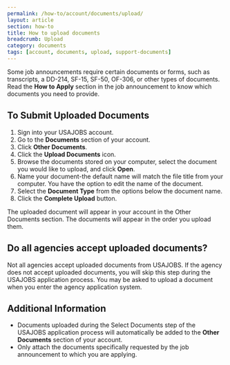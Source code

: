 ```yaml
---
permalink: /how-to/account/documents/upload/
layout: article
section: how-to
title: How to upload documents
breadcrumb: Upload
category: documents
tags: [account, documents, upload, support-documents]
---
```


Some job announcements require certain documents or forms, such as transcripts, a DD-214, SF-15, SF-50, OF-306, or other types of documents. Read the **How to Apply** section in the job announcement to know which documents you need to provide.  

## To Submit Uploaded Documents

1.  Sign into your USAJOBS account.
2.	Go to the **Documents** section of your account.
3.	Click **Other Documents**.
4.	Click the **Upload Documents** icon.
5.	Browse the documents stored on your computer, select the document you would like to upload, and click **Open**.
6.	Name your document-the default name will match the file title from your computer. You have the option to edit the name of the document.
7.	Select the **Document Type** from the options below the document name.  
8.	Click the **Complete Upload** button.
	
The uploaded document will appear in your account in the Other Documents section. The documents will appear in the order you upload them.

## Do all agencies accept uploaded documents?
Not all agencies accept uploaded documents from USAJOBS.  If the agency does not accept uploaded documents, you will skip this step during the USAJOBS application process.  You may be asked to upload a document when you enter the agency application system.

## Additional Information

* Documents uploaded during the Select Documents step of the USAJOBS application process will automatically be added to the **Other Documents** section of your account.
* Only attach the documents specifically requested by the job announcement to which you are applying.
